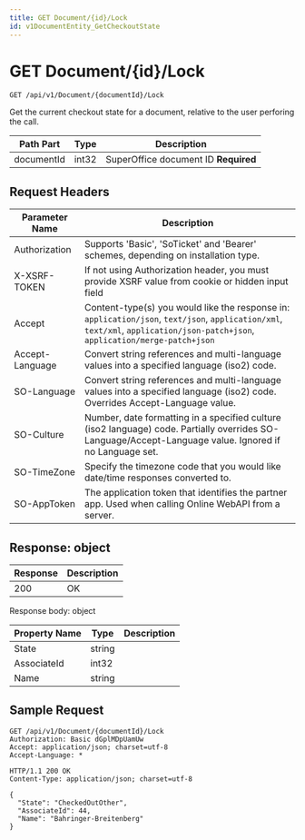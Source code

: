 ```yaml
---
title: GET Document/{id}/Lock
id: v1DocumentEntity_GetCheckoutState
---
```


# GET Document/{id}/Lock

```http
GET /api/v1/Document/{documentId}/Lock
```

Get the current checkout state for a document, relative to the user perforing the call.






| Path Part | Type | Description |
|-----------|------|-------------|
| documentId | int32 | SuperOffice document ID **Required** |



## Request Headers

| Parameter Name | Description |
|----------------|-------------|
| Authorization  | Supports 'Basic', 'SoTicket' and 'Bearer' schemes, depending on installation type. |
| X-XSRF-TOKEN   | If not using Authorization header, you must provide XSRF value from cookie or hidden input field |
| Accept         | Content-type(s) you would like the response in: `application/json`, `text/json`, `application/xml`, `text/xml`, `application/json-patch+json`, `application/merge-patch+json` |
| Accept-Language | Convert string references and multi-language values into a specified language (iso2) code. |
| SO-Language | Convert string references and multi-language values into a specified language (iso2) code. Overrides Accept-Language value. |
| SO-Culture | Number, date formatting in a specified culture (iso2 language) code. Partially overrides SO-Language/Accept-Language value. Ignored if no Language set. |
| SO-TimeZone | Specify the timezone code that you would like date/time responses converted to. |
| SO-AppToken | The application token that identifies the partner app. Used when calling Online WebAPI from a server. |


## Response: object



| Response | Description |
|----------------|-------------|
| 200 | OK |

Response body: object

| Property Name | Type |  Description |
|----------------|------|--------------|
| State | string |  |
| AssociateId | int32 |  |
| Name | string |  |

## Sample Request

```http!
GET /api/v1/Document/{documentId}/Lock
Authorization: Basic dGplMDpUamUw
Accept: application/json; charset=utf-8
Accept-Language: *
```

```http_
HTTP/1.1 200 OK
Content-Type: application/json; charset=utf-8

{
  "State": "CheckedOutOther",
  "AssociateId": 44,
  "Name": "Bahringer-Breitenberg"
}
```